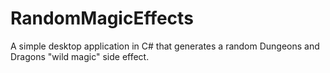 # RandomMagicEffects

A simple desktop application in C# that generates a random Dungeons and Dragons "wild magic" side effect.
